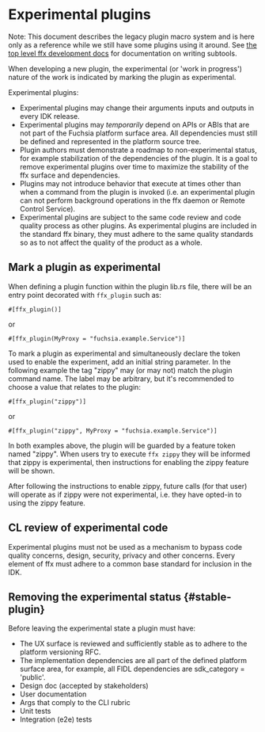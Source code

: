 # Experimental plugins

Note: This document describes the legacy plugin macro system and is here only
as a reference while we still have some plugins using it around. See
[the top level ffx development docs](/docs/development/tools/ffx/development/README.md)
for documentation on writing subtools.

When developing a new plugin, the experimental (or 'work in progress') nature of
the work is indicated by marking the plugin as experimental.

Experimental plugins:

- Experimental plugins may change their arguments inputs and outputs in every
  IDK release.
- Experimental plugins may _temporarily_ depend on APIs or ABIs that are not
  part of the Fuchsia platform surface area. All dependencies must still be
  defined and represented in the platform source tree.
- Plugin authors must demonstrate a roadmap to non-experimental status, for
  example stabilization of the dependencies of the plugin. It is a goal to
  remove experimental plugins over time to maximize the stability of the ffx
  surface and dependencies.
- Plugins may not introduce behavior that execute at times other than when a
  command from the plugin is invoked (i.e. an experimental plugin can not
  perform background operations in the ffx daemon or Remote Control Service).
- Experimental plugins are subject to the same code review and code quality
  process as other plugins. As experimental plugins are included in the standard
  ffx binary, they must adhere to the same quality standards so as to not affect
  the quality of the product as a whole.

## Mark a plugin as experimental

When defining a plugin function within the plugin lib.rs file, there will be an
entry point decorated with `ffx_plugin` such as:

```
#[ffx_plugin()]
```

or

```
#[ffx_plugin(MyProxy = "fuchsia.example.Service")]
```

To mark a plugin as experimental and simultaneously declare the token used to
enable the experiment, add an initial string parameter. In the following example
the tag "zippy" may (or may not) match the plugin command name. The label may be
arbitrary, but it's recommended to choose a value that relates to the plugin:

```
#[ffx_plugin("zippy")]
```

or

```
#[ffx_plugin("zippy", MyProxy = "fuchsia.example.Service")]
```

In both examples above, the plugin will be guarded by a feature token named
"zippy". When users try to execute `ffx zippy` they will be informed that zippy
is experimental, then instructions for enabling the zippy feature will be shown.

After following the instructions to enable zippy, future calls (for that user)
will operate as if zippy were not experimental, i.e. they have opted-in to using
the zippy feature.

## CL review of experimental code

Experimental plugins must not be used as a mechanism to bypass code quality
concerns, design, security, privacy and other concerns. Every element of ffx
must adhere to a common base standard for inclusion in the IDK.

## Removing the experimental status {#stable-plugin}

Before leaving the experimental state a plugin must have:

- The UX surface is reviewed and sufficiently stable as to adhere to the
  platform versioning RFC.
- The implementation dependencies are all part of the defined platform surface
  area, for example, all FIDL dependencies are sdk_category = 'public'.
- Design doc (accepted by stakeholders)
- User documentation
- Args that comply to the CLI rubric
- Unit tests
- Integration (e2e) tests
